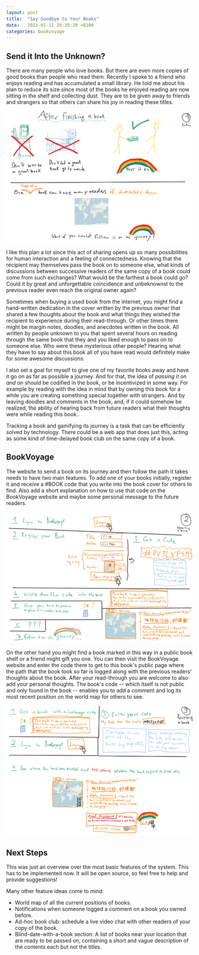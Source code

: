 ```yaml
---
layout: post
title:  "Say Goodbye to Your Books"
date:   2023-01-11 20:35:20 +0100
categories: bookvoyage
---
```


## Send it Into the Unknown?

There are many people who love books. But there are even more copies of good
books than people who read them. Recently I spoke to a friend who enjoys reading
and has accumulated a small library. He told me about his plan to reduce its
size since most of the books he enjoyed reading are now sitting in the shelf and
collecting dust. They are to be given away to friends and strangers so that
others can share his joy in reading these titles.

![why we need bookvoyage](/assets/bookvoyage_teaser.jpg)

I like this plan a lot since this act of sharing opens up so many possibilities
for human interaction and a feeling of connectedness. Knowing that the recipient
may themselves pass the book on to someone else, what kinds of discussions
between successive readers of the same copy of a book could come from such
exchanges? What would be the farthest a book could go? Could it by great and
unforgettable coincidence and unbeknownst to the previous reader even reach the
original owner again?

Sometimes when buying a used book from the internet, you might find a
hand-written dedication in the cover written by the previous owner that shared a
few thoughts about the book and what things they wished the recipient to
experience during their read-through. Or other times there might be margin
notes, doodles, and anecdotes written in the book. All written by people unknown
to you that spent several hours on reading through the same book that they and
you liked enough to pass on to someone else. Who were these mysterious other
people? Hearing what they have to say about this book all of you have read would
definitely make for some awesome discussions.

I also set a goal for myself to give one of my favorite books away and have it
go on as far as possible a journey. And for that, the idea of _passing it on and
on_ should be codified in the book, or be incentivized in some way. For example
by reading with the idea in mind that by owning this book for a while you are
creating something special together with strangers. And by leaving doodles and
comments in the book, and, if it could somehow be realized, the ability of
hearing back from future readers what their thoughts were while reading this
book..

Tracking a book and gamifying its journey is a task that can be efficiently
solved by technology. There could be a web app that does just this, acting as
some kind of time-delayed book club on the same copy of a book.

## BookVoyage

The website to send a book on its journey and then follow the path it takes
needs to have two main features. To add one of your books initially, register it
and receive a #BOOK code that you write into the book cover for others to find.
Also add a short explanation on how to use that code on the BookVoyage website
and maybe some personal message to the future readers.

![the process of adding a book](/assets/bookvoyage_register.jpg)

On the other hand you might find a book marked in this way in a public book
shelf or a friend might gift you one. You can then visit the BookVoyage website
and enter the code there to get to this book's public page where the path that
the book took so far is logged along with the previous readers' thoughts about
the book. After your read-through you are welcome to also add your personal
thoughts. The book's code -- which itself is not public and only found in the
book -- enables you to add a comment and log its most recent position on the
world map for others to see.

![what to do when you find a book](/assets/bookvoyage_find.jpg)

## Next Steps

This was just an overview over the most basic features of the system. This has
to be implemented now. It will be open source, so feel free to help and provide
suggestions!

Many other feature ideas come to mind: 

* World map of all the current positions of books.
* Notifications when someone logged a comment on a book you owned before.
* Ad-hoc book club: schedule a live video chat with other readers of your copy
  of the book.
* Blind-date-with-a-book section: A list of books near your location that are ready
  to be passed on, containing a short and vague description of the contents each but
  not the titles.
